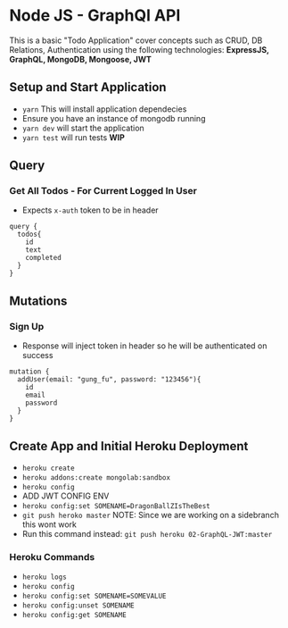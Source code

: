 # Node JS - GraphQl API

This is a basic "Todo Application" cover concepts such as CRUD, DB Relations, Authentication using the following technologies: **ExpressJS, GraphQL, MongoDB, Mongoose, JWT**

## Setup and Start Application
- `yarn` This will install application dependecies
- Ensure you have an instance of mongodb running
- `yarn dev` will start the application
- `yarn test` will run tests **WIP**

## Query

### Get All Todos - For Current Logged In User
- Expects `x-auth` token to be in header
```
query {
  todos{
    id
    text
    completed
  }
}
```
## Mutations

### Sign Up
- Response will inject token in header so he will be authenticated on success
```
mutation {
  addUser(email: "gung_fu", password: "123456"){
    id
    email
    password
  }
}
```

## Create App and Initial Heroku Deployment
- `heroku create`
- `heroku addons:create mongolab:sandbox`
- `heroku config`
- ADD JWT CONFIG ENV
- `heroku config:set SOMENAME=DragonBallZIsTheBest`
- `git push heroko master` NOTE: Since we are working on a sidebranch this wont work
- Run this command instead: `git push heroku 02-GraphQL-JWT:master`

### Heroku Commands
- `heroku logs`
- `heroku config`
- `heroku config:set SOMENAME=SOMEVALUE`
- `heroku config:unset SOMENAME`
- `heroku config:get SOMENAME`
